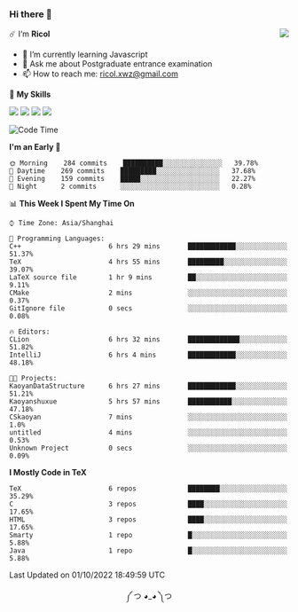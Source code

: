 ### Hi there 👋

<a href="#">
  <img align="right" src="https://github-readme-stats.vercel.app/api?username=Ricolxwz&count_private=true&show_icons=true&theme=prussian" />
</a>

☄️ I‘m **Ricol**

- 🌱 I’m currently learning Javascript
- 💬 Ask me about Postgraduate entrance examination
- 📫 How to reach me: ricol.xwz@gmail.com

🌟 **My Skills**

![](https://img.shields.io/badge/-Git-000000?style=flat-square&logo=git&logoColor=fff)
![](https://img.shields.io/badge/-C-3e74a2?style=flat-square&logo=C&logoColor=fff)
![](https://img.shields.io/badge/-Python-4fc08d?style=flat-square&logo=python&logoColor=fff)
![](https://img.shields.io/badge/-java-ffa500?style=flat-square&logo=java&logoColor=fff)

<!--START_SECTION:waka-->
![Code Time](http://img.shields.io/badge/Code%20Time-337%20hrs%2043%20mins-blue)

**I'm an Early 🐤** 

```text
🌞 Morning    284 commits    ██████████░░░░░░░░░░░░░░░   39.78% 
🌆 Daytime    269 commits    █████████░░░░░░░░░░░░░░░░   37.68% 
🌃 Evening    159 commits    █████░░░░░░░░░░░░░░░░░░░░   22.27% 
🌙 Night      2 commits      ░░░░░░░░░░░░░░░░░░░░░░░░░   0.28%

```


📊 **This Week I Spent My Time On** 

```text
⌚︎ Time Zone: Asia/Shanghai

💬 Programming Languages: 
C++                      6 hrs 29 mins       ████████████░░░░░░░░░░░░░   51.37% 
TeX                      4 hrs 55 mins       █████████░░░░░░░░░░░░░░░░   39.07% 
LaTeX source file        1 hr 9 mins         ██░░░░░░░░░░░░░░░░░░░░░░░   9.11% 
CMake                    2 mins              ░░░░░░░░░░░░░░░░░░░░░░░░░   0.37% 
GitIgnore file           0 secs              ░░░░░░░░░░░░░░░░░░░░░░░░░   0.08%

🔥 Editors: 
CLion                    6 hrs 32 mins       █████████████░░░░░░░░░░░░   51.82% 
IntelliJ                 6 hrs 4 mins        ████████████░░░░░░░░░░░░░   48.18%

🐱‍💻 Projects: 
KaoyanDataStructure      6 hrs 27 mins       ████████████░░░░░░░░░░░░░   51.21% 
Kaoyanshuxue             5 hrs 57 mins       ███████████░░░░░░░░░░░░░░   47.18% 
CSkaoyan                 7 mins              ░░░░░░░░░░░░░░░░░░░░░░░░░   1.0% 
untitled                 4 mins              ░░░░░░░░░░░░░░░░░░░░░░░░░   0.53% 
Unknown Project          0 secs              ░░░░░░░░░░░░░░░░░░░░░░░░░   0.09%

```

**I Mostly Code in TeX** 

```text
TeX                      6 repos             ████████░░░░░░░░░░░░░░░░░   35.29% 
C                        3 repos             ████░░░░░░░░░░░░░░░░░░░░░   17.65% 
HTML                     3 repos             ████░░░░░░░░░░░░░░░░░░░░░   17.65% 
Smarty                   1 repo              █░░░░░░░░░░░░░░░░░░░░░░░░   5.88% 
Java                     1 repo              █░░░░░░░░░░░░░░░░░░░░░░░░   5.88%

```



 Last Updated on 01/10/2022 18:49:59 UTC
<!--END_SECTION:waka-->

<div align="center">
༼ つ ◕_◕ ༽つ
</div>
